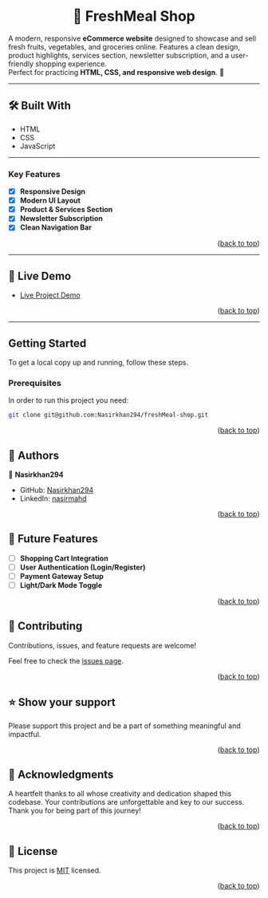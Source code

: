 <a name="readme-top"></a>

<div align="center">
  <h1>🥗 FreshMeal Shop</h1>
</div>

A modern, responsive **eCommerce website** designed to showcase and sell fresh fruits, vegetables, and groceries online. Features a clean design, product highlights, services section, newsletter subscription, and a user-friendly shopping experience.  
Perfect for practicing **HTML, CSS, and responsive web design**. 🍓

---

## 🛠 Built With <a name="built-with"></a>

<ul>
  <li>HTML</li>
  <li>CSS</li>
  <li>JavaScript</li>
</ul>

---

### Key Features <a name="key-features"></a>

- [x] **Responsive Design**
- [x] **Modern UI Layout**
- [x] **Product & Services Section**
- [x] **Newsletter Subscription**
- [x] **Clean Navigation Bar**

<p align="right">(<a href="#readme-top">back to top</a>)</p>

---

## 🚀 Live Demo <a name="live-demo"></a>

- [Live Project Demo](https://nasirkhan294.github.io/freshmeal-shop/)

<p align="right">(<a href="#readme-top">back to top</a>)</p>

---

## Getting Started

To get a local copy up and running, follow these steps.

### Prerequisites
In order to run this project you need:

```bash
git clone git@github.com:Nasirkhan294/freshMeal-shop.git

```

<p align="right">(<a href="#readme-top">back to top</a>)</p>

<!-- AUTHORS -->

## 👥 Authors <a name="authors"></a>

👤 **Nasirkhan294**

- GitHub: [Nasirkhan294](https://github.com/Nasirkhan294)
- LinkedIn: [nasirmahd](https://www.linkedin.com/in/nasirmahdkhan/)

<p align="right">(<a href="#readme-top">back to top</a>)</p>

<!-- FUTURE FEATURES -->

## 🔭 Future Features <a name="future-features"></a>

- [ ] **Shopping Cart Integration**
- [ ] **User Authentication (Login/Register)**
- [ ] **Payment Gateway Setup**
- [ ] **Light/Dark Mode Toggle**

<p align="right">(<a href="#readme-top">back to top</a>)</p>

<!-- CONTRIBUTING -->

## 🤝 Contributing <a name="contributing"></a>

Contributions, issues, and feature requests are welcome!

Feel free to check the [issues page](../../issues/).

<p align="right">(<a href="#readme-top">back to top</a>)</p>

<!-- SUPPORT -->

## ⭐️ Show your support <a name="support"></a>

Please support this project and be a part of something meaningful and impactful.

<p align="right">(<a href="#readme-top">back to top</a>)</p>

<!-- ACKNOWLEDGEMENTS -->

## 🙏 Acknowledgments <a name="acknowledgements"></a>

A heartfelt thanks to all whose creativity and dedication shaped this codebase. Your contributions are unforgettable and key to our success. Thank you for being part of this journey!

<p align="right">(<a href="#readme-top">back to top</a>)</p>

<!-- LICENSE -->

## 📝 License <a name="license"></a>

This project is [MIT](./LICENSE) licensed.

<p align="right">(<a href="#readme-top">back to top</a>)</p>

